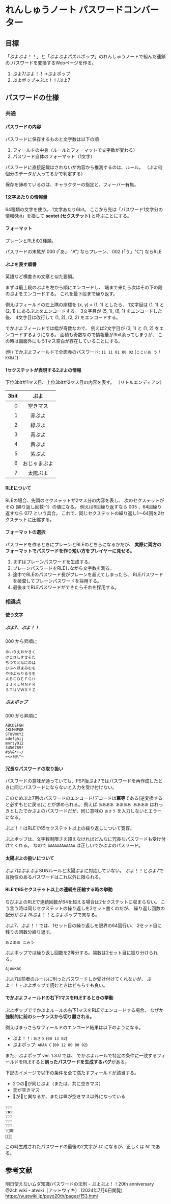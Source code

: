 れんしゅうノート パスワードコンバーター
====

目標
----

「ぷよぷよ！！」と「ぷよぷよパズルポップ」のれんしゅうノートで組んだ連鎖の
パスワードを変換するWebページを作る。

1. ぷよ7/ぷよ！！&rarr;ぷよポップ
2. ぷよポップ&rarr;ぷよ！！/ぷよ7

パスワードの仕様
----

### 共通

#### パスワードの内容

パスワードに保存するものと文字数は以下の順

1. フィールドの中身（ルールとフォーマットで文字数が変わる）
2. パスワード自体のフォーマット（1文字）

パスワードに直接記載はされないが内容から推測するのは、ルール。
（ぷよ何個分のデータが入ってるかで判定する）

保存を諦めているのは、キャラクターの指定と、フィーバー有無。

#### 1文字あたりの情報量

64種類の文字を使う。
1文字あたり6bit。
ここから先は「パスワード1文字分の情報6bit」を指して
**sextet (セクステット)** と呼ぶことにする。

#### フォーマット

プレーンとRLEの2種類。

パスワードの末尾が 000 (「あ」 "A") ならプレーン、
002 (「う」"C") ならRLE

#### ぷよを表す順番

英語など横書きの文章と似た要領。

まずは最上段のぷよを左から順にエンコードし、
端まで来たら次はその下の段のぷよをエンコードする。
これを最下段まで繰り返す。

例えばフィールドの左上隅の座標を (x, y) = (1, 1) としたら、
1文字目は (1, 1) と (2, 1) にあるぷよをエンコードする。
3文字目が (5, 1), (6, 1) をエンコードした後、
4文字目は改行して (1, 2), (2, 2) をエンコードする。

でかぷよフィールドでは幅が奇数なので、
例えば2文字目が (3, 1) と (1, 2) をエンコードするようになる。
面積も奇数なので情報量が3bit余ってしまうが、
この時は画面外にもう1マス空白が存在していることにする。

(例) でかぷよフィールドで全面赤のパスワード: `11 11 01 00 02`
(`ここいあ う` / `KKBAC`)

#### 1セクステットが表現する2ぷよの情報

下位3bitが1マス目、上位3bitが2マス目の内容を表す。
（リトルエンディアン）

3bit|ぷよ
---:|:--:
0|空きマス
1|赤ぷよ
2|緑ぷよ
3|青ぷよ
4|黄ぷよ
5|紫ぷよ
6|おじゃまぷよ
7|太陽ぷよ

#### RLEについて

RLEの場合、先頭のセクステットが2マス分の内容を表し、
次のセクステットがその (繰り返し回数-1）の値になる。
例えば6回繰り返すなら 005 、64回繰り返すなら 077 という具合。
これで、同じセクステットの繰り返し1〜64回を2セクステットに圧縮する。

#### フォーマットの選択

パスワードを作るときにプレーンとRLEのどちらになるかだが、
**実際に両方のフォーマットでパスワードを作り短い方をプレイヤーに見せる。**

1. まずはプレーンパスワードを生成する。
2. プレーンパスワードをRLEしながら文字数を測る。
3. 途中でRLEのパスワード長がプレーンを超えてしまったら、
   RLEパスワードを破棄してプレーンパスワードを採用する。
4. 最後までRLEパスワードができたらそれを採用する。

### 相違点

#### 使う文字

##### ぷよ7、ぷよ！！

000 から昇順に

```
あいうえおかきく
けこさしすせそた
ちつてとなにのは
ひふへほまみむも
やゆよらりるろを
ＡＢＣＤＥＦＧＨ
ＩＪＫＬＭＮＰＲ
ＳＴＵＶＷＸＹＺ
```

##### ぷよポップ

000 から昇順に

```
ABCDEFGH
JKLMNPQR
STUVWXYZ
adefghij
mnrty012
3456789!
#$%&*+-/
=<>?@\^~
```

#### 冗長なパスワードの取り扱い

パスワードの意味が通っていても、PSP版ぷよ7ではパスワードを再作成したときに同じパスワードにならないと入力を受け付けない。

このためぷよ7用のパスワードのエンコード/デコードは**冪等**である(逆変換すると必ずもとに戻る)ことが求められる。
例えば `ああああ ああああ ああああ` はれっきとしたでかぷよのパスワードだが、同じ意味の `あさう` を入力しないとエラーになる。

ぷよ！！はRLEで65セクステット以上の繰り返しについて寛容。

ぷよポップは、文字数制限さえ超えなければどんなに冗長なパスワードも受け付けてくれる。
なので `AAAAAAAAAAAA` は正しいでかぷよのパスワード。

#### 太陽ぷよの扱いについて

ぷよ7はぷよぷよSUNルールと太陽ぷよに対応していない。
ぷよ！！とぷよ7で互換性のあるパスワードはこれ以外に限られる。

#### RLEで65セクステット以上の連続を圧縮する時の挙動

ちびぷよのRLEで連続回数が64を超える場合は2セクステットに収まらない。
こう言う時は同じセクステットの繰り返しを2セット書くのだが、
繰り返し回数の配分がぷよ7&amp;ぷよ！！とぷよポップで異なる。

ぷよ7、ぷよ！！では、1セット目の繰り返しを限界の64回行い、
2セット目に残りの回数分繰り返す。

```
あＺああ こみう
```

ぷよポップでは繰り返し回数を2等分する。端数は2セット目に振り分けられる。

```
AjAmKhC
```

ぷよ7は前者のルールに則ったパスワードしか受け付けてくれないが、
ぷよ！！・ぷよポップで読むときはどちらでも良い。

#### でかぷよフィールドの右下1マスをRLEするときの挙動

ぷよポップででかぷよルールの右下1マスをRLEでエンコードする場合、
なぜか**強制的に前のシーケンスから切り離される。**

例えばまっさらなフィールドのエンコード結果は以下のようになる。

- ぷよ！！: `あさう` (`00 13 02`)
- ぷよポップ: `AKAA C` (`00 12 00 00 02`)

また、ぷよポップ ver. 1.3.0 では、
でかぷよルールで特定の条件に一致するフィールドをRLEすると**誤ったパスワードを生成するバグ**がある。

下記のイメージで以下の条件を全て満たすフィールドが該当する。

- 2つの💛が同じぷよ（または、共に空きマス）
- 🈳が空きマス
- 🔴が💛と異なるか、または🟩が空きマス以外になっている

```
❔❔❔
❔❌❔
❔❔❔
❔❔❔
❔❔❔
❔🔴🟩
💛🈳💛
```

この時生成されたパスワードの最後の2文字が `AC` になるが、正しくは `BC` である。

参考文献
--------

明日使えないムダ知識/パスワードの法則 - ぷよぷよ！！20th anniversary @2ch wiki - atwiki（アットウィキ） (2024年7月6日閲覧) https://w.atwiki.jp/puyo20th/pages/153.html
